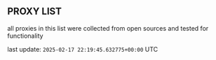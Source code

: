 ## PROXY LIST

all proxies in this list were collected from open sources and tested for functionality

last update: `2025-02-17 22:19:45.632775+00:00` UTC